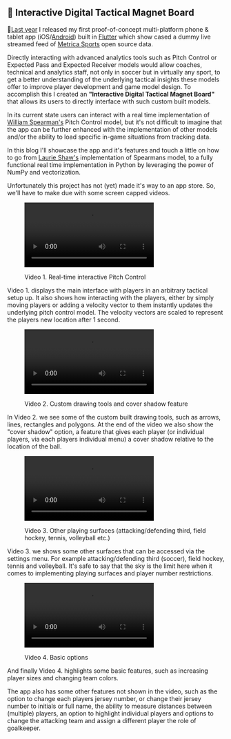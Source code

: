 ## 📱 Interactive Digital Tactical Magnet Board

<div class="text-paperclip"> 📎<a class="post_navi-item nav_prev" href="/2021/03/14/live-pitch-control.html">Last year</a> I released my first proof-of-concept multi-platform phone & tablet app (iOS/<a href="https://play.google.com/store/apps/details?id=com.unravelsports.base_app" class="paperclip-link">Android</a>) built in <a href="https://flutter.dev/" class="paperclip-link">Flutter</a> which show cased a dummy live streamed feed of <a href="https://github.com/metrica-sports/sample-data" class="paperclip-link">Metrica Sports</a> open source data.</div>

Directly interacting with advanced analytics tools such as Pitch Control or Expected Pass and Expected Receiver models would allow coaches, technical and analytics staff, not only in soccer but in virtually any sport, to get a better understanding of the underlying tactical insights these models offer to improve player development and game model design.
To accomplish this I created an <b>"Interactive Digital Tactical Magnet Board"</b> that allows its users to directly interface with such custom built models.

In its current state users can interact with a real time implementation of [William Spearman's](https://www.researchgate.net/publication/334849056_Quantifying_Pitch_Control) Pitch Control model, but it's not difficult to imagine that the app can be further enhanced with the implementation of other models and/or the ability to load specific in-game situations from tracking data.

In this blog I'll showcase the app and it's features and touch a little on how to go from [Laurie Shaw's](https://github.com/Friends-of-Tracking-Data-FoTD/LaurieOnTracking) implementation of Spearmans model, to a fully functional real time implementation in Python by leveraging the power of NumPy and vectorization.

Unfortunately this project has not (yet) made it's way to an app store. So, we'll have to make due with some screen capped videos.

<figure>    
    <p>
      <video src="https://user-images.githubusercontent.com/64530306/156655256-ef853757-dcfd-42cd-8582-7b00b63d1365.mov" class="center-vid" controls="controls" style="max-width: 500px;"></video>
    </p>  
    <figcaption>
        Video 1. Real-time interactive Pitch Control
    </figcaption>
</figure>

Video 1. displays the main interface with players in an arbitrary tactical setup up. It also shows how interacting with the players, either by simply moving players or adding a velocity vector to them instantly updates the underlying pitch control model. The velocity vectors are scaled to represent the players new location after 1 second.

<figure>    
    <p>
      <video src="https://user-images.githubusercontent.com/64530306/156880559-6d58d01f-44a8-4c42-8045-4a4acc3f7890.mov" class="center-vid" controls="controls" style="max-width: 500px;"></video>
    </p>  
    <figcaption>
        Video 2. Custom drawing tools and cover shadow feature
    </figcaption>
</figure>

In Video 2. we see some of the custom built drawing tools, such as arrows, lines, rectangles and polygons. At the end of the video we also show the "cover shadow" option, a feature that gives each player (or individual players, via each players individual menu) a cover shadow relative to the location of the ball.

<figure>    
    <p>
      <video src="https://user-images.githubusercontent.com/64530306/156880560-0af7b687-66f2-4d6c-9331-0f8273251ec1.mov" class="center-vid" controls="controls" style="max-width: 500px;"></video>
    </p>  
    <figcaption>
        Video 3. Other playing surfaces (attacking/defending third, field hockey, tennis, volleyball etc.)
    </figcaption>
</figure>

Video 3. we shows some other surfaces that can be accessed via the settings menu. For example attacking/defending third (soccer), field hockey, tennis and volleyball. It's safe to say that the sky is the limit here when it comes to implementing playing surfaces and player number restrictions.

<figure>    
    <p>
      <video src="https://user-images.githubusercontent.com/64530306/156880561-cb12f588-3933-4214-8a33-8828085c3de2.mov" class="center-vid" controls="controls" style="max-width: 500px;"></video>
    </p>  
    <figcaption>
        Video 4. Basic options
    </figcaption>
</figure>

And finally Video 4. highlights some basic features, such as increasing player sizes and changing team colors.

The app also has some other features not shown in the video, such as the option to change each players jersey number, or change their jersey number to initials or full name, the ability to measure distances between (multiple) players, an option to highlight individual players and options to change the attacking team and assign a different player the role of goalkeeper.
